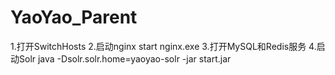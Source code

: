 # YaoYao_Parent
1.打开SwitchHosts
2.启动nginx
	start nginx.exe
3.打开MySQL和Redis服务
4.启动Solr
	java -Dsolr.solr.home=yaoyao-solr -jar start.jar
